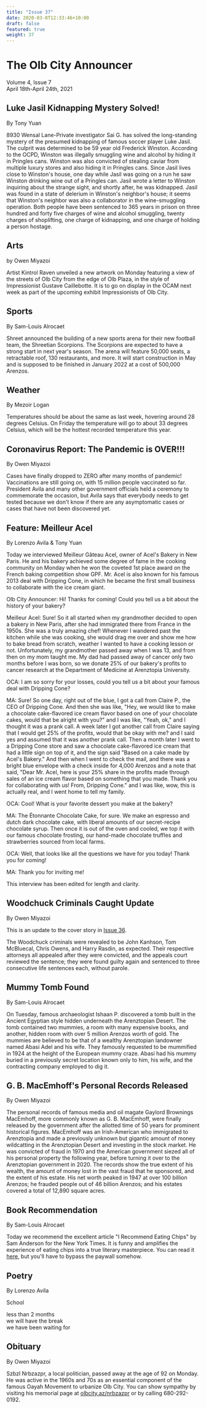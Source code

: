 ```yaml
---
title: "Issue 37"
date: 2020-03-8T12:33:46+10:00
draft: false
featured: true
weight: 37
---
```


# The Olb City Announcer    
Volume 4, Issue 7   
April 18th-April 24th, 2021    

## Luke Jasil Kidnapping Mystery Solved!
By Tony Yuan

8930 Wensal Lane-Private investigator Sai G. has solved the long-standing mystery of the presumed kidnapping of famous soccer player Luke Jasil. The culprit was determined to be 59 year old Frederick Winston. According to the OCPD, Winston was illegally smuggling wine and alcohol by hiding it in Pringles cans. Winston was also convicted of stealing caviar from multiple luxury stores and also hiding it in Pringles cans. Since Jasil lives close to Winston's house, one day while Jasil was going on a run he saw Winston drinking wine out of a Pringles can. Jasil wrote a letter to Winston inquiring about the strange sight, and shortly after, he was kidnapped. Jasil was found in a state of delerium in Winston's neighbor's house; it seems that Winston's neighbor was also a collaborator in the wine-smuggling operation. Both people have been sentenced to 365 years in prison on three hundred and forty five charges of wine and alcohol smuggling, twenty charges of shoplifting, one charge of kidnapping, and one charge of holding a person hostage.

## Arts
by Owen Miyazoi

Artist Kintrol Raven unveiled a new artwork on Monday featuring a view of the streets of Olb City from the edge of Olb Plaza, in the style of Impressionist Gustave Caillebotte. It is to go on display in the OCAM next week as part of the upcoming exhibit Impressionists of Olb City.

## Sports
By Sam-Louis Alrocaet

Shreet announced the building of a new sports arena for their new football team, the Shreetian Scorpions. The Scorpions are expected to have a strong start in next year's season. The arena will feature 50,000 seats, a retractable roof, 130 restaurants, and more. It will start construction in May and is supposed to be finished in January 2022 at a cost of 500,000 Arenzos.

## Weather
By Mezoir Logan

Temperatures should be about the same as last week, hovering around 28 degrees Celsius. On Friday the temperature will go to about 33 degrees Celsius, which will be the hottest recorded temperature this year.

## Coronavirus Report: The Pandemic is OVER!!!
By Owen Miyazoi

Cases have finally dropped to ZERO after many months of pandemic! Vaccinations are still going on, with 15 million people vaccinated so far. President Avila and many other government officials held a ceremony to commemorate the occasion, but Avila says that everybody needs to get tested because we don't know if there are any asymptomatic cases or cases that have not been discovered yet.

## Feature: Meilleur Acel
By Lorenzo Avila & Tony Yuan

Today we interviewed Meilleur Gâteau Acel, owner of Acel's Bakery in New Paris. He and his bakery achieved some degree of fame in the cooking community on Monday when he won the coveted 1st place award on the French baking competition show GPF. Mr. Acel is also known for his famous 2013 deal with Dripping Cone, in which he became the first small business to collaborate with the ice cream giant.

Olb City Announcer: Hi! Thanks for coming! Could you tell us a bit about the history of your bakery?

Meilleur Acel: Sure! So it all started when my grandmother decided to open a bakery in New Paris, after she had immigrated there from France in the 1950s. She was a truly amazing chef! Whenever I wandered past the kitchen while she was cooking, she would drag me over and show me how to bake bread from scratch, weather I wanted to have a cooking lesson or not. Unfortunately, my grandmother passed away when I was 13, and from then on my mom taught me. My dad had passed away of cancer only two months before I was born, so we donate 25% of our bakery's profits to cancer research at the Department of Medicine at Arenztopia University.

OCA: I am so sorry for your losses, could you tell us a bit about your famous deal with Dripping Cone?

MA: Sure! So one day, right out of the blue, I got a call from Claire P., the CEO of Dripping Cone. And then she was like, "Hey, we would like to make a chocolate cake-flavored ice cream flavor based on one of your chocolate cakes, would that be alright with you?" and I was like, "Yeah, ok," and I thought it was a prank call. A week later I got another call from Claire saying that I would get 25% of the profits, would that be okay with me? and I said yes and assumed that it was another prank call. Then a month later I went to a Dripping Cone store and saw a chocolate cake-flavored ice cream that had a little sign on top of it, and the sign said "Based on a cake made by Acel's Bakery." And then when I went to check the mail, and there was a bright blue envelope with a check inside for 4,000 Arenzos and a note that said, "Dear Mr. Acel, here is your 25% share in the profits made through sales of an ice cream flavor based on something that you made. Thank you for collaborating with us! From, Dripping Cone." and I was like, wow, this is actually real, and I went home to tell my family.

OCA: Cool! What is your favorite dessert you make at the bakery?

MA: The Étonnante Chocolate Cake, for sure. We make an espresso and dutch dark chocolate cake, with liberal amounts of our secret-recipe chocolate syrup. Then once it is out of the oven and cooled, we top it with our famous chocolate frosting, our hand-made chocolate truffles and strawberries sourced from local farms.

OCA: Well, that looks like all the questions we have for you today! Thank you for coming!

MA: Thank you for inviting me!

This interview has been edited for length and clarity.

## Woodchuck Criminals Caught Update
By Owen Miyazoi

This is an update to the cover story in [Issue 36](https://www.arenztopia.com/news/issue-36/).

The Woodchuck criminals were revealed to be John Kanhson, Tom McBluecal, Chris Owens, and Harry Rasdin, as expected. Their respective attorneys all appealed after they were convicted, and the appeals court reviewed the sentence; they were found guilty again and sentenced to three consecutive life sentences each, without parole.

## Mummy Tomb Found
By Sam-Louis Alrocaet

On Tuesday, famous archaeologist Ishaan P. discovered a tomb built in the Ancient Egyptian style hidden underneath the Arenztopian Desert. The tomb contained two mummies, a room with many expensive books, and another, hidden room with over 5 million Arenzos worth of gold. The mummies are believed to be that of a wealthy Arenztopian landowner named Abasi Adel and his wife. They famously requested to be mummified in 1924 at the height of the European mummy craze. Abasi had his mummy buried in a previously secret location known only to him, his wife, and the contracting company employed to dig it.

## G. B. MacEmhoff's Personal Records Released
By Owen Miyazoi

The personal records of famous media and oil magate Gaylord Brownings MacEmhoff, more commonly known as G. B. MacEmhoff, were finally released by the government after the allotted time of 50 years for prominent historical figures. MacEmhoff was an Irish-American who immigrated to Arenztopia and made a previously unknown but gigantic amount of money wildcatting in the Arenztopian Desert and investing in the stock market. He was convicted of fraud in 1970 and the American government siezed all of his personal property the following year, before turning it over to the Arenztopian government in 2020. The records show the true extent of his wealth, the amount of money lost in the vast fraud that he sponsored, and the extent of his estate. His net worth peaked in 1947 at over 100 billion Arenzos; he frauded people out of 46 billion Arenzos; and his estates covered a total of 12,890 square acres. 

## Book Recommendation
By Sam-Louis Alrocaet

Today we recommend the excellent article "I Recommend Eating Chips" by Sam Anderson for the New York Times. It is funny and amplifies the experience of eating chips into a true literary masterpiece. You can read it [here](https://www.nytimes.com/2021/01/13/magazine/i-recommend-eating-chips.html), but you'll have to bypass the paywall somehow.

## Poetry
By Lorenzo Avila

School

less than 2 months    
we will have the break    
we have been waiting for    

## Obituary
By Owen Miyazoi

Szbzl Nrbzazpr, a local politician, passed away at the age of 92 on Monday. He was active in the 1960s and 70s as an essential component of the famous Oayah Movement to urbanize Olb City. You can show sympathy by visiting his memorial page at [olbcity.az/nrbzazpr](https://sites.google.com/stu.austinisd.org/placeholder-site/home) or by calling 680-292-0192.
